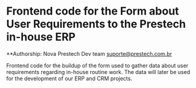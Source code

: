 # Frontend code for the Form about User Requirements to the Prestech in-house ERP

**Authorship:
Nova Prestech Dev team
suporte@prestech.com.br

Frontend code for the buildup of the form used to gather data about user requirements regarding in-house routine work.
The data will later be used for the development of our ERP and CRM projects.
